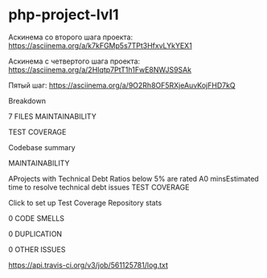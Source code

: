 # php-project-lvl1


Аскинема со второго шага проекта: https://asciinema.org/a/k7kFGMp5s7TPt3HfxvLYkYEX1

Аскинема с четвертого шага проекта: https://asciinema.org/a/2HIqtp7PtT1h1FwE8NWJS9SAk

Пятый шаг: https://asciinema.org/a/9O2Rh8OF5RXjeAuvKojFHD7kQ

Breakdown

7 FILES
MAINTAINABILITY

TEST COVERAGE

Codebase summary

MAINTAINABILITY

AProjects with Technical Debt Ratios below 5% are rated A0 minsEstimated time to resolve technical debt issues
TEST COVERAGE

Click to set up Test Coverage
Repository stats

0 CODE SMELLS

0 DUPLICATION

0 OTHER ISSUES

https://api.travis-ci.org/v3/job/561125781/log.txt

